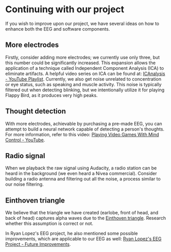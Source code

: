 # Continuing with our project
If you wish to improve upon our project, we have several ideas on how to enhance both the EEG and software components.

## More electrodes
Firstly, consider adding more electrodes; we currently use only three, but this number could be significantly increased. This expansion allows the application of a technique called Independent Component Analysis (ICA) to eliminate artifacts. A helpful video series on ICA can be found at: [ICAnalysis - YouTube Playlist](https://www.youtube.com/playlist?list=PLXc9qfVbMMN2uDadxZ_OEsHjzcRtlLNxc). Currently, we also get noise unrelated to concentration or eye status, such as speaking and muscle activity. This noise is typically filtered out when detecting blinking, but we intentionally utilize it for playing Flappy Bird, as it produces very high peaks.

## Thought detection
With more electrodes, achievable by purchasing a pre-made EEG, you can attempt to build a neural network capable of detecting a person's thoughts. For more information, refer to this video: [Playing Video Games With Mind Control - YouTube](https://www.youtube.com/watch?v=DBYY3D1gkQ0&si=ZuJdfMcYiEgIXuje).

## Radio signal
When we playback the raw signal using Audacity, a radio station can be heard in the background (we even heard a Nivea commercial). Consider building a radio antenna and filtering out all the noise, a process similar to our noise filtering.

## Einthoven triangle
We believe that the triangle we have created (earlobe, front of head, and back of head) captures alpha waves due to the [Einthoven triangle](https://en.wikipedia.org/wiki/Einthoven%27s_triangle). Research whether this assumption is correct or not.

In Ryan Lopez's EEG project, he also mentioned some possible improvements, which are applicable to our EEG as well: [Ryan Lopez's EEG Project - Future Improvements](https://github.com/ryanlopezzzz/EEG#future-improvement).